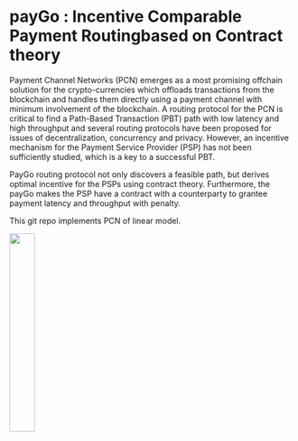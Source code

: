# payGo : Incentive Comparable Payment Routingbased on Contract theory

Payment Channel Networks (PCN) emerges as a most promising offchain solution for the crypto-currencies which offloads transactions from the blockchain and handles them directly using a payment channel with minimum involvement of the blockchain. A routing protocol  for the PCN is critical to find a Path-Based Transaction (PBT) path with low latency and high throughput and several routing protocols  have been proposed for issues of decentralization, concurrency and privacy. However, an incentive mechanism for the Payment Service Provider (PSP) has not been sufficiently studied, which is a key to a successful  PBT.  

PayGo routing protocol not only discovers a feasible path, but derives optimal incentive for the PSPs using contract theory. Furthermore, the payGo makes the PSP have a contract with a counterparty to grantee payment latency and throughput with penalty. 

This git repo implements PCN of linear model. 

<img src="https://user-images.githubusercontent.com/35050199/78328119-572a2200-75b9-11ea-8060-431963dd0821.png" width="30%"></img>

